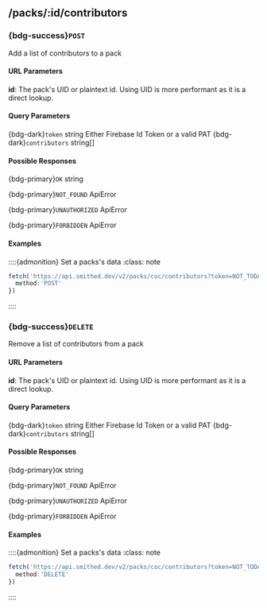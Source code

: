 ## /packs/:id/contributors
### {bdg-success}`POST`

Add a list of contributors to a pack
#### URL Parameters<div class='sd-bg-secondary' style='width: 95%; height: 1px; margin: 0em 0em 0.1em 0em'></div>
**id**:
The pack's UID or plaintext id. Using UID is more performant as it is a direct lookup.
#### Query Parameters<div class='sd-bg-secondary' style='width: 95%; height: 1px; margin: 0em 0em 0.1em 0em'></div>
{bdg-dark}`token` <label class="sd-text-secondary">string</label>
Either Firebase Id Token or a valid PAT
{bdg-dark}`contributors` <label class="sd-text-secondary">string[]</label>
#### Possible Responses<div class='sd-bg-secondary' style='width: 95%; height: 1px; margin: 0em 0em 0.1em 0em'></div>
{bdg-primary}`OK` <label class="sd-text-secondary">string</label>

{bdg-primary}`NOT_FOUND` <label class="sd-text-secondary">ApiError</label>

{bdg-primary}`UNAUTHORIZED` <label class="sd-text-secondary">ApiError</label>

{bdg-primary}`FORBIDDEN` <label class="sd-text-secondary">ApiError</label>

#### Examples<div class='sd-bg-secondary' style='width: 95%; height: 1px; margin: 0em 0em 0.1em 0em'></div>
::::{admonition} Set a packs's data
    :class: note        
```ts
fetch('https://api.smithed.dev/v2/packs/coc/contributors?token=NOT_TODAY_HAHA&contributors=CreeperMagnet_', {
  method:'POST'
})
```
::::

### {bdg-success}`DELETE`

Remove a list of contributors from a pack
#### URL Parameters<div class='sd-bg-secondary' style='width: 95%; height: 1px; margin: 0em 0em 0.1em 0em'></div>
**id**:
The pack's UID or plaintext id. Using UID is more performant as it is a direct lookup.
#### Query Parameters<div class='sd-bg-secondary' style='width: 95%; height: 1px; margin: 0em 0em 0.1em 0em'></div>
{bdg-dark}`token` <label class="sd-text-secondary">string</label>
Either Firebase Id Token or a valid PAT
{bdg-dark}`contributors` <label class="sd-text-secondary">string[]</label>
#### Possible Responses<div class='sd-bg-secondary' style='width: 95%; height: 1px; margin: 0em 0em 0.1em 0em'></div>
{bdg-primary}`OK` <label class="sd-text-secondary">string</label>

{bdg-primary}`NOT_FOUND` <label class="sd-text-secondary">ApiError</label>

{bdg-primary}`UNAUTHORIZED` <label class="sd-text-secondary">ApiError</label>

{bdg-primary}`FORBIDDEN` <label class="sd-text-secondary">ApiError</label>

#### Examples<div class='sd-bg-secondary' style='width: 95%; height: 1px; margin: 0em 0em 0.1em 0em'></div>
::::{admonition} Set a packs's data
    :class: note        
```ts
fetch('https://api.smithed.dev/v2/packs/coc/contributors?token=NOT_TODAY_HAHA&contributors=CreeperMagnet_', {
  method:'DELETE'
})
```
::::

